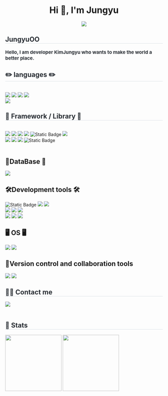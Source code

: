 <h1 align="center">Hi 👋, I'm Jungyu</h1>

<div align= "center">
    <img src="https://capsule-render.vercel.app/api?type=rect&height=150&color=gradient&text=Full%20Stack%20/%20Vision%20AI&textBg=false&fontColor=000000&fontSize=80&section=header&reversal=false" />
    </div>
    <div style="text-align: left;"> 
    <h2 style="border-bottom: 1px solid #d8dee4; color: #282d33;"> JungyuOO </h2>  
    <div style="font-weight: 700; font-size: 15px; text-align: left; color: #282d33;"> Hello, I am developer KimJungyu who wants to make the world a better place. </div> 
    </div>
    <div style="text-align: left;">
    <h2 style="border-bottom: 1px solid #d8dee4; color: #282d33;"> ✏️ languages ✏️ </h2> <br>
    <img src="https://img.shields.io/badge/java-ffffff.svg?&style=for-the-badge&logo=openjdk&logoColor=black">
    <img src="https://img.shields.io/badge/python-f5f5f5?style=for-the-badge&logo=python&logoColor=3776AB">
    <img src="https://img.shields.io/badge/html5-E34F26?style=for-the-badge&logo=html5&logoColor=white"> 
    <img src="https://img.shields.io/badge/css-1572B6?style=for-the-badge&logo=css3&logoColor=white">  <br>
    <img src="https://img.shields.io/badge/Javascript-F7DF1E?style=for-the-badge&logo=Javascript&logoColor=white">
    <div style="text-align: left;">
    <h2 style="border-bottom: 1px solid #d8dee4; color: #282d33;"> 📖 Framework / Library 📖 </h2> <br> 
    <img src="https://img.shields.io/badge/React-61DAFB?style=for-the-badge&logo=React&logoColor=white">
    <img src="https://img.shields.io/badge/flask-000000?style=for-the-badge&logo=flask&logoColor=white"> 
    <img src="https://img.shields.io/badge/spring-6DB33F?style=for-the-badge&logo=spring&logoColor=white"> 
    <img src="https://img.shields.io/badge/springboot-6DB33F?style=for-the-badge&logo=springboot&logoColor=white">
    <img alt="Static Badge" src="https://img.shields.io/badge/streamlit-FF4B4B?style=for-the-badge&logo=streamlit&logoColor=ffffff">
    <img src="https://img.shields.io/badge/pandas-150458?style=for-the-badge&logo=pandas&logoColor=white"> <br>
    <img src="https://img.shields.io/badge/numpy-013243?style=for-the-badge&logo=numpy&logoColor=white">
    <img src="https://img.shields.io/badge/PyTorch-EE4C2C?style=for-the-badge&logo=PyTorch&logoColor=white">    
    <img src="https://img.shields.io/badge/Tensorflow-FF6F00?style=for-the-badge&logo=Tensorflow&logoColor=white">
    <img alt="Static Badge" src="https://img.shields.io/badge/opencv-412991?style=for-the-badge&logo=opencv&logoColor=ffffff">
          </div>
        <br>
          <h2>💾DataBase 💾</h2>
          <img src="https://img.shields.io/badge/MySQL-4479A1?style=for-the-badge&logo=MySQL&logoColor=white">
        <br>
          <h2>🛠️Development tools 🛠️</h2>
         <img alt="Static Badge" src="https://img.shields.io/badge/MLflow-0194E2?style=for-the-badge&logo=mlflow&logoColor=ffffff">
         <img src="https://img.shields.io/badge/Docker-2496ED?style=for-the-badge&logo=Docker&logoColor=white">
         <img src="https://img.shields.io/badge/eclipseide-2C2255?style=for-the-badge&logo=eclipseide&logoColor=white"> <br>
         <img src="https://img.shields.io/badge/visualstudiocode-007ACC?style=for-the-badge&logo=visualstudiocode&logoColor=white"> 
         <img src="https://img.shields.io/badge/pycharm-FFFC00?style=for-the-badge&logo=pycharm&logoColor=black">
         <img src="https://img.shields.io/badge/jupyter-F37626?style=for-the-badge&logo=jupyter&logoColor=black"> <br>
         <img src="https://img.shields.io/badge/googlecolab-F9AB00?style=for-the-badge&logo=googlecolab&logoColor=black"> 
         <img src="https://img.shields.io/badge/apache tomcat-F8DC75?style=for-the-badge&logo=apachetomcat&logoColor=black">
         <img src="https://img.shields.io/badge/virtualbox-183A61?style=for-the-badge&logo=virtualbox&logoColor=white">
        <br>
        <h2>🖥️ OS 🖥️</h2>
        <img src="https://img.shields.io/badge/Linux-FCC624?style=for-the-badge&logo=Linux&logoColor=white">
        <img src="https://img.shields.io/badge/windows-0078D4?style=for-the-badge&logo=windows&logoColor=black">
        <br>
        <h2>🦾Version control and collaboration tools</h2>
        <img src="https://img.shields.io/badge/Git-F05032?style=for-the-badge&logo=Git&logoColor=white">
        <img src="https://img.shields.io/badge/github-181717?style=for-the-badge&logo=github&logoColor=white">
        <br>
    </div>
    <div style="text-align: left;">
    <h2 style="border-bottom: 1px solid #d8dee4; color: #282d33;"> 🧑‍💻 Contact me </h2> 
    <a href=mailto:qosdino@gmail.com> <img src="https://img.shields.io/badge/Gmail-EA4335?style=for-the-badge&logo=Gmail&logoColor=white&link=mailto:a63517152@gmail.com"> </a>
    </div>  <br> 
    <div style="text-align: left;">  </div> 
    </div>
    <div style="text-align: left;"> 
    <h2 style="border-bottom: 1px solid #d8dee4; color: #282d33;"> 🏅 Stats </h2> <div style="text-align: left;"> 
  <img height="180em" src="https://github-readme-stats.vercel.app/api?username=JungyuOO&show_icons=true&theme=dracula">
  <img height="180em" src="https://github-readme-stats.vercel.app/api/top-langs/?username=JungyuOO&layout=compact&theme=dracula">
</p>
</div>
    
